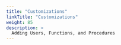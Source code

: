 ```yaml
---
title: "Customizations"
linkTitle: "Customizations"
weight: 85
description: >
  Adding Users, Functions, and Procedures
---
```


